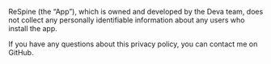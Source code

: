 ReSpine (the “App”), which is owned and developed by the Deva team, does not collect any personally identifiable information about any users who install the app.

If you have any questions about this privacy policy, you can contact me on GitHub.
